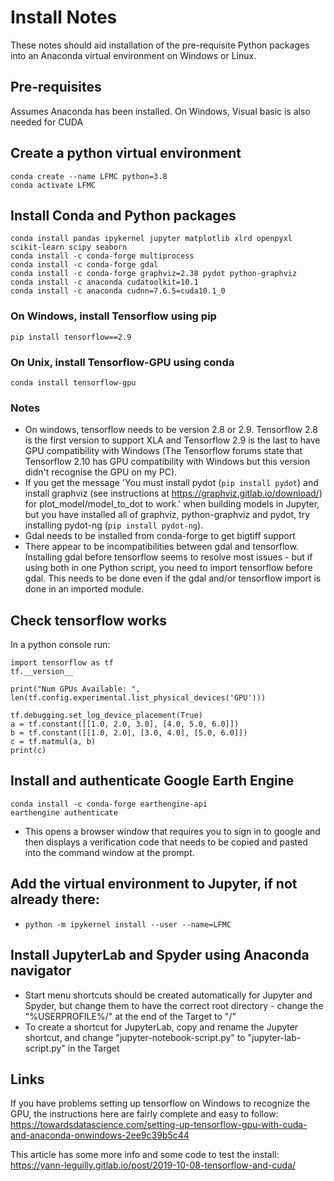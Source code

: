 # Install Notes
These notes should aid installation of the pre-requisite Python packages into an Anaconda virtual environment on Windows or Linux.

## Pre-requisites
Assumes Anaconda has been installed. On Windows, Visual basic is also needed for CUDA

## Create a python virtual environment
```
conda create --name LFMC python=3.8
conda activate LFMC
```

## Install Conda and Python packages
```
conda install pandas ipykernel jupyter matplotlib xlrd openpyxl scikit-learn scipy seaborn
conda install -c conda-forge multiprocess
conda install -c conda-forge gdal
conda install -c conda-forge graphviz=2.38 pydot python-graphviz
conda install -c anaconda cudatoolkit=10.1
conda install -c anaconda cudnn=7.6.5=cuda10.1_0
```

### On Windows, install Tensorflow using pip
```
pip install tensorflow==2.9
```

### On Unix, install Tensorflow-GPU using conda
```
conda install tensorflow-gpu
```

### Notes
- On windows, tensorflow needs to be version 2.8 or 2.9. Tensorflow 2.8 is the first version to support XLA and Tensorflow 2.9 is the last to have GPU compatibility with Windows (The Tensorflow forums state that Tensorflow 2.10 has GPU compatibility with Windows but this version didn't recognise the GPU on my PC).
- If you get the message 'You must install pydot (`pip install pydot`) and install graphviz (see instructions at https://graphviz.gitlab.io/download/) for plot_model/model_to_dot to work.' when building models in Jupyter, but you have installed all of graphviz, python-graphviz and pydot, try installing pydot-ng (`pip install pydot-ng`).
- Gdal needs to be installed from conda-forge to get bigtiff support
- There appear to be incompatibilities between gdal and tensorflow. Installing gdal before tensorflow seems to resolve most issues - but if using both in one Python script, you need to import tensorflow before gdal. This needs to be done even if the gdal and/or tensorflow import is done in an imported module.

## Check tensorflow works
In a python console run:
```
import tensorflow as tf
tf.__version__

print("Num GPUs Available: ", len(tf.config.experimental.list_physical_devices('GPU')))

tf.debugging.set_log_device_placement(True)
a = tf.constant([[1.0, 2.0, 3.0], [4.0, 5.0, 6.0]])
b = tf.constant([[1.0, 2.0], [3.0, 4.0], [5.0, 6.0]])
c = tf.matmul(a, b)
print(c)
```

## Install and authenticate Google Earth Engine
```
conda install -c conda-forge earthengine-api
earthengine authenticate
```
- This opens a browser window that requires you to sign in to google and then displays a verification code that needs to be copied and pasted into the command window at the prompt.

## Add the virtual environment to Jupyter, if not already there:
- `python -m ipykernel install --user --name=LFMC`

## Install JupyterLab and Spyder using Anaconda navigator
- Start menu shortcuts should be created automatically for Jupyter and Spyder, but change them to have the correct root directory - change the "%USERPROFILE%/" at the end of the Target to "<required directory>/"
- To create a shortcut for JupyterLab, copy and rename the Jupyter shortcut, and change "jupyter-notebook-script.py" to "jupyter-lab-script.py" in the Target

## Links
If you have problems setting up tensorflow on Windows to recognize the GPU, the instructions here are fairly complete and easy to follow:
https://towardsdatascience.com/setting-up-tensorflow-gpu-with-cuda-and-anaconda-onwindows-2ee9c39b5c44

This article has some more info and some code to test the install:
https://yann-leguilly.gitlab.io/post/2019-10-08-tensorflow-and-cuda/


